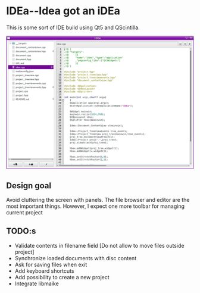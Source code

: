 IDEa--Idea got an iDEa
===================

This is some sort of IDE build using Qt5 and QScintilla.

<img src="screenshot.png" alt="IDEa">

Design goal
-----------
Avoid cluttering the screen with panels. The file browser and editor are the most important things. However, I expect one more toolbar for managing current project

TODO:s
------
* Validate contents in filename field [Do not allow to move files outside project]
* Synchronize loaded documents with disc content
* Ask for saving files when exit
* Add keyboard shortcuts
* Add possibility to create a new project
* Integrate libmaike

